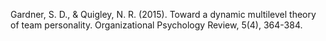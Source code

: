 
Gardner, S. D., & Quigley, N. R. (2015). Toward a dynamic multilevel theory of team personality. Organizational Psychology Review, 5(4), 364-384.